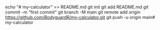 echo "# my-calculator" >> README.md
git init
git add README.md
git commit -m "first commit"
git branch -M main
git remote add origin https://github.com/BodyguardR/my-calculator.git
git push -u origin main# my-calculator
